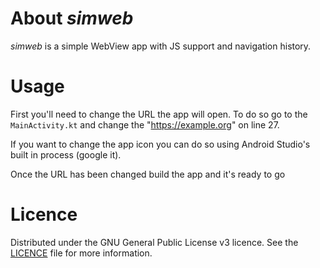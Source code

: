 # About _simweb_
_simweb_ is a simple WebView app with JS support and navigation history.

# Usage
First you'll need to change the URL the app will open. To do so go to the `MainActivity.kt` and change the "https://example.org" on line 27.

If you want to change the app icon you can do so using Android Studio's built in process (google it).

Once the URL has been changed build the app and it's ready to go

# Licence
Distributed under the GNU General Public License v3 licence. See the [LICENCE](https://github.com/columndeeply/simweb/blob/main/LICENSE) file for more information.
